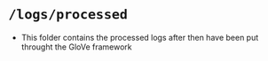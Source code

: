 # `/logs/processed`

- This folder contains the processed logs after then have been put throught the GloVe framework
